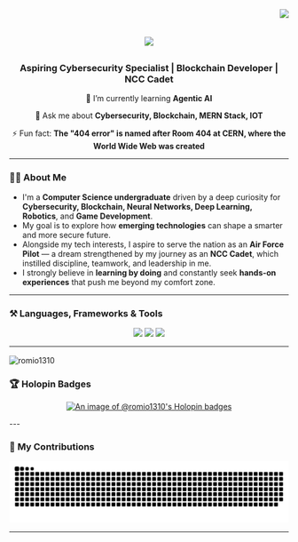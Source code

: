 <img align="right" src="https://visitor-badge.laobi.icu/badge?page_id=J1NX-82.J1NX-82" />

<h1 align="center">
    <img src="https://readme-typing-svg.herokuapp.com/?font=Righteous&size=35&center=true&vCenter=true&width=500&height=70&duration=4000&lines=Hi+There!+👋;+I'm+Gurdeep+Singh!;" />
</h1>

<h3 align="center">Aspiring Cybersecurity Specialist | Blockchain Developer | NCC Cadet</h3>

<div align="center">

 🌱 I’m currently learning **Agentic AI**

 💬 Ask me about **Cybersecurity, Blockchain, MERN Stack, IOT**

 ⚡ Fun fact: **The "404 error" is named after Room 404 at CERN, where the World Wide Web was created**

</div>

---

### 🧑‍💼 **About Me**

- I'm a **Computer Science undergraduate** driven by a deep curiosity for **Cybersecurity, Blockchain, Neural Networks, Deep Learning, Robotics**, and **Game Development**.  
- My goal is to explore how **emerging technologies** can shape a smarter and more secure future.  
- Alongside my tech interests, I aspire to serve the nation as an **Air Force Pilot** — a dream strengthened by my journey as an **NCC Cadet**, which instilled discipline, teamwork, and leadership in me.  
- I strongly believe in **learning by doing** and constantly seek **hands-on experiences** that push me beyond my comfort zone.  

---

### ⚒️ **Languages, Frameworks & Tools**
<div align="center">
    <img src="https://skillicons.dev/icons?i=react,bootstrap,html,css,vscode,github,git,figma,tailwind" />
    <img src="https://skillicons.dev/icons?i=nodejs,python,javascript,typescript,express,mongodb,c,java,solidity" />
    <img src="https://skillicons.dev/icons?i=firebase,arduino,azure,aws" />
</div>

---

<p><img align="center" src="https://github-readme-streak-stats.herokuapp.com/?user=romio1310&" alt="romio1310" /></p>

### 🏆 **Holopin Badges**

<div align="center">

[![An image of @romio1310's Holopin badges](https://holopin.me/romio1310)](https://holopin.io/@romio1310)

</div>
---

### 🐍 **My Contributions**
![GitHub Snake Animation](dist/github-snake.svg)


---


